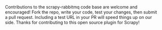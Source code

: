 Contributions to the scrapy-rabbitmq code base are welcome and encouraged! Fork the repo, 
write your code, test your changes, then submit a pull request. Including a test URL in your PR 
will speed things up on our side. Thanks for contributing to this open source plugin for Scrapy!